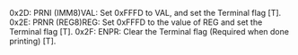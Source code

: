 0x2D: PRNI (IMM8)VAL: Set 0xFFFD to VAL, and set the Terminal flag [T].
0x2E: PRNR (REG8)REG: Set 0xFFFD to the value of REG and set the Terminal flag [T].
0x2F: ENPR: Clear the Terminal flag (Required when done printing) [T].